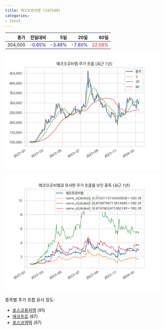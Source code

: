 ```yaml
---
title: 에코프로비엠 (247540)
categories:
- Stock
---
```


|종가|전일대비|5일|20일|60일|
|---:|-------:|--:|---:|---:|
|304,000|<span style="color: blue">-0.65%</span>|<span style="color: blue">-3.49%</span>|<span style="color: blue">-7.60%</span>|<span style="color: red">22.09%</span>|


<!-- more -->

![247540](/assets/images/stock/247540.png)

![247540](/assets/images/stock/247540_sim.png)

종목별 주가 흐름 유사 정도:
- [포스코퓨처엠](/stock/003670/) (91)
- [에코프로](/stock/086520/) (87)
- [포스코엠텍](/stock/009520/) (87)